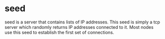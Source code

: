 # seed
seed is a server that contains lists of IP addresses. This seed is simply a tcp server which randomly returns IP addresses connected to it. Most nodes use this seed to establish the first set of connections.